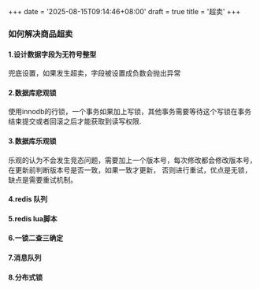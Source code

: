 +++
date = '2025-08-15T09:14:46+08:00'
draft = true
title = '超卖'
+++
### 如何解决商品超卖
#### 1.设计数据字段为无符号整型
兜底设置，如果发生超卖，字段被设置成负数会抛出异常
#### 2.数据库悲观锁
使用innodb的行锁，一个事务如果加上写锁，其他事务需要等待这个写锁在事务结束提交或者回滚之后才能获取到读写权限.
#### 3.数据库乐观锁
乐观的认为不会发生竞态问题，需要加上一个版本号，每次修改都会修改版本号，在更新前判断版本号是否一致，如果一致才更新，
否则进行重试，优点是无锁，缺点是需要重试机制。
#### 4.redis 队列
#### 5.redis lua脚本
#### 6.一锁二查三确定
#### 7.消息队列
#### 8.分布式锁